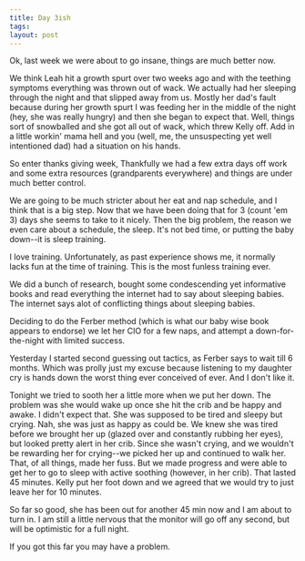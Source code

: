 ```yaml
---
title: Day 3ish
tags: 
layout: post
---
```

Ok, last week we were about to go insane, things are much better now. 



We think Leah hit a growth spurt over two weeks ago and with the teething symptoms everything was thrown out of wack.  We actually had her sleeping through the night and that slipped away from us.  Mostly her dad's fault because during her growth spurt I was feeding her in the middle of the night (hey, she was really hungry) and then she began to expect that.  Well, things sort of snowballed and she got all out of wack, which threw Kelly off.  Add in a little workin' mama hell and you (well, me, the unsuspecting yet well intentioned dad) had a situation on his hands. 



So enter thanks giving week,  Thankfully we had a few extra days off work and some extra resources (grandparents everywhere) and things are under much better control. 



We are going to be much stricter about her eat and nap schedule, and I think that is a big step.  Now that we have been doing that for 3 (count 'em 3) days she seems to take to it nicely.  Then the big problem, the reason we even care about a schedule, the sleep. It's not bed time, or putting the baby down--it is sleep training.



I love training. Unfortunately, as past experience shows me, it normally lacks fun at the time of training. This is the most funless training ever.



We did a bunch of research, bought some condescending yet informative books and read everything the internet had to say about sleeping babies.  The internet says alot of conflicting things about sleeping babies.



Deciding to do the Ferber method (which is what our baby wise book appears to endorse) we let her CIO for a few naps, and attempt a down-for-the-night with limited success.



Yesterday I started second guessing out tactics, as Ferber says to wait till 6 months. Which was prolly just my excuse because listening to my daughter cry is hands down the worst thing ever conceived of ever. And I don't like it.



Tonight we tried to sooth her a little more when we put her down.  The problem was she would wake up once she hit the crib and be happy and awake.  I didn't expect that.  She was supposed to be tired and sleepy but crying.  Nah, she was just as happy as could be.  We knew she was tired before we brought her up (glazed over and constantly rubbing her eyes), but looked pretty alert in her crib. Since she wasn't crying, and we wouldn't be rewarding her for crying--we picked her up and continued to walk her.  That, of all things, made her fuss.  But we made progress and were able to get her to go to sleep with active soothing (however, in her crib).  That lasted 45 minutes. Kelly put her foot down and we agreed that we would try to just leave her for 10 minutes.  



So far so good, she has been out for another 45 min now and I am about to turn in. I am still a little nervous that the monitor will go off any second, but will be optimistic for a full night.



If you got this far you may have a problem.
